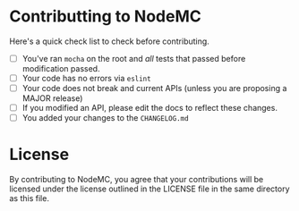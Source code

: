 # Contributting to NodeMC

Here's a quick check list to check before contributing.

* [ ] You've ran `mocha` on the root and *all* tests that passed before modification passed.
* [ ] Your code has no errors via `eslint`
* [ ] Your code does not break and current APIs (unless you are proposing a MAJOR release)
* [ ] If you modified an API, please edit the docs to reflect these changes.
* [ ] You added your changes to the `CHANGELOG.md`

# License

By contributing to NodeMC, you agree that your contributions will be licensed under the license outlined in the LICENSE file in the same directory as this file.

